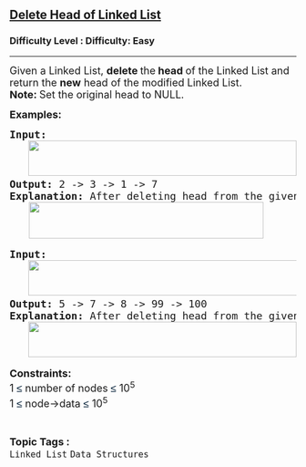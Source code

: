 <h2><a href="https://www.geeksforgeeks.org/problems/delete-head-of-linked-list/1?page=1&category=Linked%20List&sortBy=difficulty">Delete Head of Linked List</a></h2><h3>Difficulty Level : Difficulty: Easy</h3><hr><div class="problems_problem_content__Xm_eO"><p><span style="font-size: 18px;">Given a Linked List, <strong>delete </strong>the<strong> head </strong>of the Linked List and return the <strong>new</strong> head of the modified Linked List.<br><strong>Note:&nbsp;</strong>Set the original head to NULL.</span></p>
<p><span style="font-size: 18px;"><strong>Examples:</strong></span></p>
<pre><span style="font-size: 18px;"><strong>Input:<br></strong>   <img src="https://media.geeksforgeeks.org/img-practice/prod/addEditProblem/702080/Web/Other/blobid2_1755951985.webp" width="471" height="62"><br><strong>Output: </strong>2 -&gt; 3 -&gt; 1 -&gt; 7<br><strong>Explanation:</strong> After deleting head from the given linked list, we'll be left with just 2 -&gt; 3 -&gt; 1 -&gt; 7.<br></span>    <img src="https://media.geeksforgeeks.org/img-practice/prod/addEditProblem/702080/Web/Other/blobid3_1755951992.webp" width="412" height="64"></pre>
<pre><span style="font-size: 18px;"><strong>Input:</strong><br>   <img src="https://media.geeksforgeeks.org/img-practice/prod/addEditProblem/702080/Web/Other/blobid0_1755949645.webp" width="528" height="62"><br><strong>Output: </strong>5 -&gt; 7 -&gt; 8 -&gt; 99 -&gt; 100<br><strong>Explanation:</strong> After deleting head from the given linked list, we'll be left with just 5 -&gt; 7 -&gt; 8 -&gt; 99 -&gt; 100.<br>   <img src="https://media.geeksforgeeks.org/img-practice/prod/addEditProblem/702080/Web/Other/blobid1_1755949657.webp" width="471" height="62"><br></span></pre>
<p><span style="font-size: 18px;"><strong>Constraints:</strong><br>1 </span><span style="background-color: #ffffff; color: #001d35; font-family: 'Google Sans', Arial, sans-serif; font-size: 18px;">≤</span><span style="font-size: 18px;"> number of nodes&nbsp;</span><span style="background-color: #ffffff; color: #001d35; font-family: 'Google Sans', Arial, sans-serif; font-size: 18px;">≤</span><span style="font-size: 18px;"><span style="font-size: 18px;"> 10<sup>5</sup></span><br><span style="font-size: 18px;">1&nbsp;</span></span><span style="background-color: #ffffff; color: #001d35; font-family: 'Google Sans', Arial, sans-serif; font-size: 18px;">≤</span><span style="font-size: 18px;"> node-&gt;data&nbsp;</span><span style="background-color: #ffffff; color: #001d35; font-family: 'Google Sans', Arial, sans-serif; font-size: 18px;">≤</span><span style="font-size: 18px;"> 10<sup>5</sup></span></p></div><br><p><span style=font-size:18px><strong>Topic Tags : </strong><br><code>Linked List</code>&nbsp;<code>Data Structures</code>&nbsp;